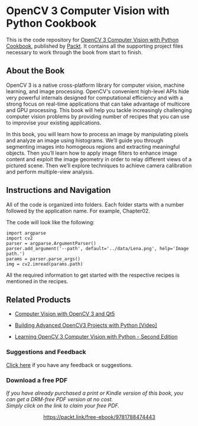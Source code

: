 


# OpenCV 3 Computer Vision with Python Cookbook
This is the code repository for [OpenCV 3 Computer Vision with Python Cookbook](https://www.packtpub.com/application-development/opencv-3-computer-vision-python-cookbook?utm_source=github&utm_medium=repository&utm_campaign=9781788474443), published by [Packt](https://www.packtpub.com/?utm_source=github). It contains all the supporting project files necessary to work through the book from start to finish.
## About the Book
OpenCV 3 is a native cross-platform library for computer vision, machine learning, and image processing. OpenCV's convenient high-level APIs hide very powerful internals designed for computational efficiency and with a strong focus on real-time applications that can take advantage of multicore and GPU processing. This book will help you tackle increasingly challenging computer vision problems by providing number of recipes that you can use to improvise your existing applications.

In this book, you will learn how to process an image by manipulating pixels and analyze an image using histograms. We’ll guide you through segmenting images into homogeous regions and extracting meaningful objects. Then you’ll learn how to apply image filters to enhance image content and exploit the image geometry in order to relay different views of a pictured scene. Then we’ll explore techniques to achieve camera calibration and perform multiple-view analysis.
## Instructions and Navigation
All of the code is organized into folders. Each folder starts with a number followed by the application name. For example, Chapter02.



The code will look like the following:
```
import argparse
import cv2
parser = argparse.ArgumentParser()
parser.add_argument('--path', default='../data/Lena.png', help='Image path.')
params = parser.parse_args()
img = cv2.imread(params.path)
```

All the required information to get started with the respective recipes is mentioned in the recipes.

## Related Products
* [Computer Vision with OpenCV 3 and Qt5](https://www.packtpub.com/application-development/computer-vision-opencv-3-and-qt5?utm_source=github&utm_medium=repository&utm_campaign=9781788472395)

* [Building Advanced OpenCV3 Projects with Python [Video]](https://www.packtpub.com/application-development/building-advanced-opencv3-projects-python-video?utm_source=github&utm_medium=repository&utm_campaign=9781788394291)

* [Learning OpenCV 3 Computer Vision with Python - Second Edition](https://www.packtpub.com/application-development/learning-opencv-3-computer-vision-python-second-edition?utm_source=github&utm_medium=repository&utm_campaign=9781785283840)

### Suggestions and Feedback
[Click here](https://docs.google.com/forms/d/e/1FAIpQLSe5qwunkGf6PUvzPirPDtuy1Du5Rlzew23UBp2S-P3wB-GcwQ/viewform) if you have any feedback or suggestions.
### Download a free PDF

 <i>If you have already purchased a print or Kindle version of this book, you can get a DRM-free PDF version at no cost.<br>Simply click on the link to claim your free PDF.</i>
<p align="center"> <a href="https://packt.link/free-ebook/9781788474443">https://packt.link/free-ebook/9781788474443 </a> </p>